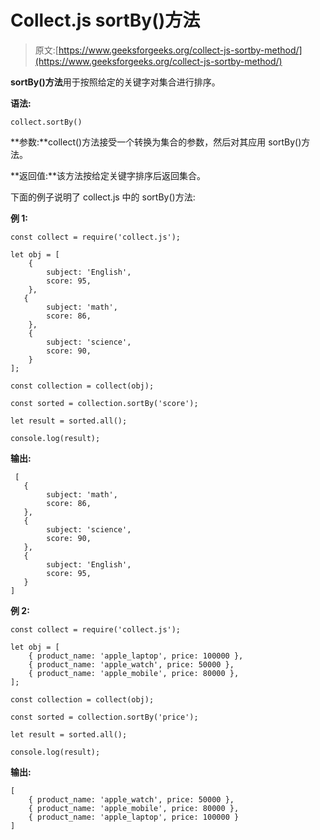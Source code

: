 # Collect.js sortBy()方法

> 原文:[https://www.geeksforgeeks.org/collect-js-sortby-method/](https://www.geeksforgeeks.org/collect-js-sortby-method/)

**sortBy()方法**用于按照给定的关键字对集合进行排序。

**语法:**

```
collect.sortBy()
```

**参数:**collect()方法接受一个转换为集合的参数，然后对其应用 sortBy()方法。

**返回值:**该方法按给定关键字排序后返回集合。

下面的例子说明了 collect.js 中的 sortBy()方法:

**例 1:**

```
const collect = require('collect.js'); 

let obj = [ 
    { 
        subject: 'English', 
        score: 95, 
    }, 
   { 
        subject: 'math', 
        score: 86, 
    },
    { 
        subject: 'science', 
        score: 90, 
    }
]; 

const collection = collect(obj); 

const sorted = collection.sortBy('score');

let result = sorted.all();

console.log(result);
```

**输出:**

```
 [
   { 
        subject: 'math', 
        score: 86, 
   }, 
   { 
        subject: 'science', 
        score: 90, 
   },
   { 
        subject: 'English', 
        score: 95, 
   }
]
```

**例 2:**

```
const collect = require('collect.js'); 

let obj = [ 
    { product_name: 'apple_laptop', price: 100000 },
    { product_name: 'apple_watch', price: 50000 },
    { product_name: 'apple_mobile', price: 80000 },
];

const collection = collect(obj); 

const sorted = collection.sortBy('price');

let result = sorted.all();

console.log(result);
```

**输出:**

```
[
    { product_name: 'apple_watch', price: 50000 },
    { product_name: 'apple_mobile', price: 80000 },
    { product_name: 'apple_laptop', price: 100000 }
]
```